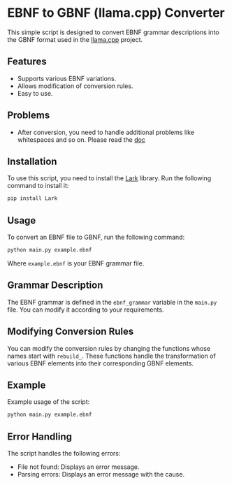 # EBNF to GBNF (llama.cpp) Converter

This simple script is designed to convert EBNF grammar descriptions into the GBNF format used in the [llama.cpp](https://github.com/ggerganov/llama.cpp) project.

## Features

- Supports various EBNF variations.
- Allows modification of conversion rules.
- Easy to use.

## Problems

- After conversion, you need to handle additional problems like whitespaces and so on. Please read the [doc](https://github.com/ggerganov/llama.cpp/blob/master/grammars/README.md)

## Installation

To use this script, you need to install the [Lark](https://github.com/lark-parser/lark) library. Run the following command to install it:

```bash
pip install Lark
```

## Usage

To convert an EBNF file to GBNF, run the following command:

```bash
python main.py example.ebnf
```

Where `example.ebnf` is your EBNF grammar file.

## Grammar Description

The EBNF grammar is defined in the `ebnf_grammar` variable in the `main.py` file. You can modify it according to your requirements.

## Modifying Conversion Rules

You can modify the conversion rules by changing the functions whose names start with `rebuild_`. These functions handle the transformation of various EBNF elements into their corresponding GBNF elements.

## Example

Example usage of the script:

```bash
python main.py example.ebnf
```

## Error Handling

The script handles the following errors:

- File not found: Displays an error message.
- Parsing errors: Displays an error message with the cause.

